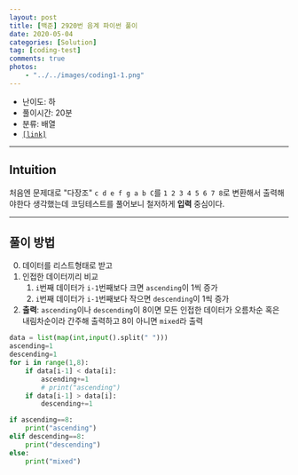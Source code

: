 ```yaml
---
layout: post
title: [백준] 2920번 음계 파이썬 풀이
date: 2020-05-04
categories: [Solution]
tag: [coding-test]
comments: true
photos:
    - "../../images/coding1-1.png"
---
```


* 난이도: 하
* 풀이시간: 20분
* 분류: 배열
* [`[link]`](https://www.acmicpc.net/problem/2920)

----
## Intuition
처음엔 문제대로 "다장조" `c d e f g a b C`를 `1 2 3 4 5 6 7 8`로 변환해서 출력해야한다 생각했는데 코딩테스트를 풀어보니 철저하게 **입력** 중심이다. 

---
## 풀이 방법

0. 데이터를 리스트형태로 받고
1. 인접한 데이터끼리 비교
   1. `i`번째 데이터가 `i-1`번째보다 크면 `ascending`이 1씩 증가
   2. `i`번째 데이터가 `i-1`번째보다 작으면 `descending`이 1씩 증가
2. **출력**: `ascending`이나 `descending`이 8이면 모든 인접한 데이터가 오름차순 혹은 내림차순이라 간주해 출력하고 8이 아니면 `mixed`라 출력


```python
data = list(map(int,input().split(" ")))
ascending=1
descending=1
for i in range(1,8):    
    if data[i-1] < data[i]:
        ascending+=1
        # print("ascending")
    if data[i-1] > data[i]:
        descending+=1

if ascending==8:
    print("ascending")
elif descending==8:
    print("descending")
else:
    print("mixed")
```
